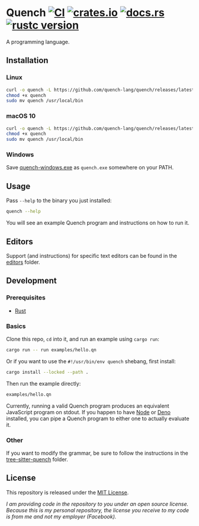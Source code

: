 # Quench [![CI][]][ci link] [![crates.io][]][crates.io link] [![docs.rs][]][docs.rs link] [![rustc version][]][rust release]

A programming language.

## Installation

### Linux

```sh
curl -o quench -L https://github.com/quench-lang/quench/releases/latest/download/quench-linux
chmod +x quench
sudo mv quench /usr/local/bin
```

### macOS 10

```sh
curl -o quench -L https://github.com/quench-lang/quench/releases/latest/download/quench-macos
chmod +x quench
sudo mv quench /usr/local/bin
```

### Windows

Save [quench-windows.exe][] as `quench.exe` somewhere on your PATH.

## Usage

Pass `--help` to the binary you just installed:

```sh
quench --help
```

You will see an example Quench program and instructions on how to run it.

## Editors

Support (and instructions) for specific text editors can be found in the
[editors][] folder.

## Development

### Prerequisites

- [Rust][]

### Basics

Clone this repo, `cd` into it, and run an example using `cargo run`:

```sh
cargo run -- run examples/hello.qn
```

Or if you want to use the `#!/usr/bin/env quench` shebang, first install:

```sh
cargo install --locked --path .
```

Then run the example directly:

```sh
examples/hello.qn
```

Currently, running a valid Quench program produces an equivalent JavaScript
program on stdout. If you happen to have [Node][] or [Deno][] installed, you can
pipe a Quench program to either one to actually evaluate it.

### Other

If you want to modify the grammar, be sure to follow the instructions in the
[tree-sitter-quench][] folder.

## License

This repository is released under the [MIT License](/LICENSE).

_I am providing code in the repository to you under an open source license.
Because this is my personal repository, the license you receive to my code is
from me and not my employer (Facebook)._

[ci]: https://github.com/quench-lang/quench/actions/workflows/ci.yml/badge.svg
[ci link]: https://github.com/quench-lang/quench/actions/workflows/ci.yml
[crates.io]: https://img.shields.io/crates/v/quench
[crates.io link]: https://crates.io/crates/quench
[deno]: https://deno.land/
[docs.rs]: https://docs.rs/quench/badge.svg
[docs.rs link]: https://docs.rs/quench
[editors]: /editors
[node]: https://nodejs.org/en/
[quench-windows.exe]: https://github.com/quench-lang/quench/releases/latest/download/quench-windows.exe
[tree-sitter-quench]: /tree-sitter-quench
[rust]: https://www.rust-lang.org/tools/install
[rust release]: https://github.com/rust-lang/rust/blob/1.48.0/RELEASES.md#libraries
[rustc version]: https://img.shields.io/badge/rustc-1.48+-lightgray.svg
